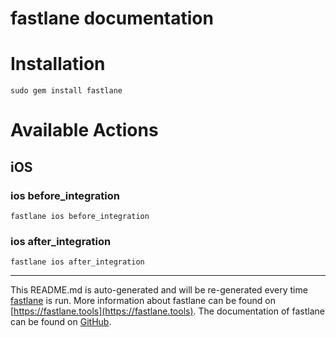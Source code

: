 fastlane documentation
================
# Installation
```
sudo gem install fastlane
```
# Available Actions
## iOS
### ios before_integration
```
fastlane ios before_integration
```

### ios after_integration
```
fastlane ios after_integration
```


----

This README.md is auto-generated and will be re-generated every time [fastlane](https://fastlane.tools) is run.
More information about fastlane can be found on [https://fastlane.tools](https://fastlane.tools).
The documentation of fastlane can be found on [GitHub](https://github.com/fastlane/fastlane/tree/master/fastlane).
